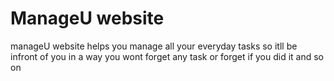 # ManageU website
manageU website helps you manage all your everyday tasks so itll be infront of you in a way you wont forget any task or forget if you did it and so on
